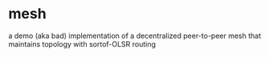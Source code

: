 
# mesh

a demo (aka bad) implementation of a decentralized peer-to-peer mesh that maintains topology with sortof-OLSR routing
